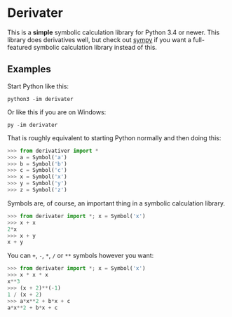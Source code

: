# Derivater

This is a **simple** symbolic calculation library for Python 3.4 or newer. This
library does derivatives well, but check out [sympy](http://www.sympy.org/) if
you want a full-featured symbolic calculation library instead of this.

## Examples

Start Python like this:

    python3 -im derivater

Or like this if you are on Windows:

    py -im derivater

That is roughly equivalent to starting Python normally and then doing this:

```python
>>> from derivativer import *
>>> a = Symbol('a')
>>> b = Symbol('b')
>>> c = Symbol('c')
>>> x = Symbol('x')
>>> y = Symbol('y')
>>> z = Symbol('z')
```

Symbols are, of course, an important thing in a symbolic calculation library.

```python
>>> from derivater import *; x = Symbol('x')
>>> x + x
2*x
>>> x + y
x + y
```

You can `+`, `-`, `*`, `/` or `**` symbols however you want:

```python
>>> from derivater import *; x = Symbol('x')
>>> x * x * x
x**3
>>> (x + 2)**(-1)
1 / (x + 2)
>>> a*x**2 + b*x + c
a*x**2 + b*x + c
```
